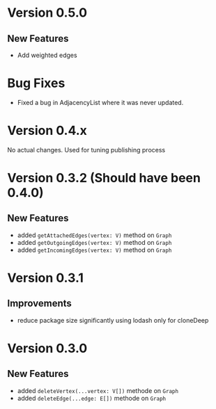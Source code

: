 # Version 0.5.0

## New Features

- Add weighted edges

# Bug Fixes

-   Fixed a bug in AdjacencyList where it was never updated.

# Version 0.4.x

No actual changes. Used for tuning publishing process

# Version 0.3.2 (Should have been 0.4.0)

## New Features

-   added `getAttachedEdges(vertex: V)` method on `Graph`
-   added `getOutgoingEdges(vertex: V)` method on `Graph`
-   added `getIncomingEdges(vertex: V)` method on `Graph`

# Version 0.3.1

## Improvements

-   reduce package size significantly using lodash only for cloneDeep

# Version 0.3.0

## New Features

-   added `deleteVertex(...vertex: V[])` methode on `Graph`
-   added `deleteEdge(...edge: E[])` methode on `Graph`
